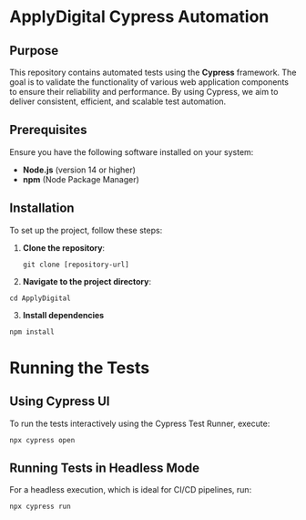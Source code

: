 # ApplyDigital Cypress Automation

## Purpose

This repository contains automated tests using the **Cypress** framework. The goal is to validate the functionality of various web application components to ensure their reliability and performance. By using Cypress, we aim to deliver consistent, efficient, and scalable test automation.

## Prerequisites

Ensure you have the following software installed on your system:

- **Node.js** (version 14 or higher)
- **npm** (Node Package Manager)

## Installation

To set up the project, follow these steps:

1. **Clone the repository**:

   ```
   git clone [repository-url]

   ```
2. **Navigate to the project directory**:

```
cd ApplyDigital
```

3. **Install dependencies**
```
npm install
```

# Running the Tests

## Using Cypress UI
To run the tests interactively using the Cypress Test Runner, execute:

```
npx cypress open
```

## Running Tests in Headless Mode
For a headless execution, which is ideal for CI/CD pipelines, run:
```
npx cypress run
```